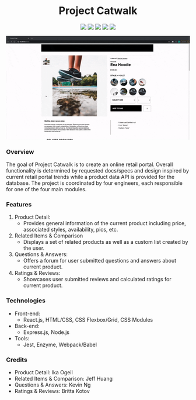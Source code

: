 <h1 align="center">Project Catwalk</h1>
<p align="center">
  <img src="https://img.shields.io/badge/react-v16.14-blue">
  <img src="https://img.shields.io/badge/express-v4.17.1-blue">
  <img src="https://img.shields.io/badge/axios-v0.21.1-blue">
  <img src="https://img.shields.io/badge/webpack-v5.24.2-blue">
  <img src="https://img.shields.io/badge/css--loader-v5.0.2-blue">
</p>
<p align="center">
  <img src="https://github.com/jeffreyyhuang/ProjectCatwalk/blob/main/FEC3.gif" align="center" width="800">
</p>

### Overview
The goal of Project Catwalk is to create an online retail portal. Overall functionality is determined by requested docs/specs and design inspired by current retail portal trends while a product data API is provided for the database. The project is coordinated by four engineers, each responsible for one of the four main modules.

### Features
1. Product Detail: 
   - Provides general information of the current product including price, associated styles, availability, pics, etc.
2. Related Items & Comparison
   - Displays a set of related products as well as a custom list created by the user.
3. Questions & Answers:
   - Offers a forum for user submitted questions and answers about current product.
4. Ratings & Reviews:
   - Showcases user submitted reviews and calculated ratings for current product.

### Technologies
* Front-end:
  * React.js, HTML/CSS, CSS Flexbox/Grid, CSS Modules
* Back-end:
  * Express.js, Node.js
* Tools:
  * Jest, Enzyme, Webpack/Babel

### Credits
* Product Detail: Ika Ogeil
* Related Items & Comparison: Jeff Huang
* Questions & Answers: Kevin Ng
* Ratings & Reviews: Britta Kotov
